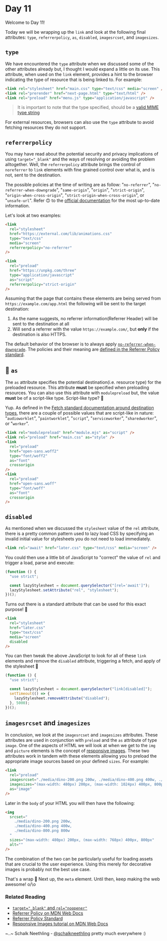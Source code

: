 # Day 11

Welcome to Day 11!

Today we will be wrapping up the `link` and look at the following final attributes: `type`, `referrerpolicy`, `as`, `disabled`, `imagesrcset`, and `imagesizes`.

## `type`

We have encountered the `type` attribute when we discussed some of the other attributes already but, I thought I would expand a little on its use. This attribute, when used on the `link` element, provides a hint to the browser indicating the type of resource that is being linked to. For example:

```html
<link rel="stylesheet" href="main.css" type="text/css" media="screen" />
<link rel="prerender" href="next-page.html" type="text/html" />
<link rel="preload" href="menu.js" type="application/javascript" />
```

> It is important to note that the type specified, should be a [valid MIME type string](https://mimesniff.spec.whatwg.org/#valid-mime-type)

For external resources, browsers can also use the `type` attribute to avoid fetching resources they do not support.

## `referrerpolicy`

You may have read about the potential security and privacy implications of using `target="_blank"` and the ways of resolving or avoiding the problem alltogether. Well, the `referrerpolicy` attribute brings the control of `noreferrer` to `link` elements with fine grained control over what is, and is not, sent to the destination.

The possible policies at the time of writing are as follow: "`no-referrer`", "`no-referrer-when-downgrade`", "`same-origin`", "`origin`", "`strict-origin`", "`origin-when-cross-origin`", "`strict-origin-when-cross-origin`", or "`unsafe-url`". Refer 🙃 to the [official documentation](https://w3c.github.io/webappsec-referrer-policy/#referrer-policies) for the most up-to-date information.

Let's look at two examples:

```html
<link
  rel="stylesheet"
  href="https://external.com/lib/animations.css"
  type="text/css"
  media="screen"
  referrerpolicy="no-referrer"
/>

<link
  rel="preload"
  href="https://unpkg.com/three"
  type="application/javascript"
  as="script"
  referrerpolicy="strict-origin"
/>
```

Assuming that the page that contains these elements are being served from `https://example.com/app.html` the following will be sent to the target destination:

1. As the name suggests, no referrer information(Referrer Header) will be sent to the destination at all
2. Will send a referrer with the value `https://example.com/`, but **only** if the destination is also HTTPS.

The default behavior of the browser is to always apply [`no-referrer-when-downgrade`](https://w3c.github.io/webappsec-referrer-policy/#referrer-policy-no-referrer-when-downgrade). The policies and their meaning are [defined in the Referrer Policy standard](https://w3c.github.io/webappsec-referrer-policy/).

## 🦓 `as`

The `as` attribute specifies the potential destination(i.e. resource type) for the preloaded resource. This attribute **must** be specified when preloading resources. You can also use this attribute with `modulepreload` but, the value **must** be of a script-like type. Script-like type? 🤔

Yup. As defined in the [Fetch standard documentation around destination types](https://fetch.spec.whatwg.org/#concept-request-destination), there are a couple of possible values that are script-like in nature: "`audioworklet`", "`paintworklet`", "`script`", "`serviceworker`", "`sharedworker`", or "`worker`".

```html
<link rel="modulepreload" href="module.mjs" as="script" />
<link rel="preload" href="main.css" as="style" />
<link
  rel="preload"
  href="open-sans.woff2"
  type="font/woff2"
  as="font"
  crossorigin
/>
<link
  rel="preload"
  href="open-sans.woff"
  type="font/woff"
  as="font"
  crossorigin
/>
```

## `disabled`

As mentioned when we discussed the `stylesheet` value of the `rel` attribute, there is a pretty common pattern used to lazy load CSS by specifying an invalid initial value for stylesheets you do not need to load immediately.

```html
<link rel="await" href="later.css" type="text/css" media="screen" />
```

You could then use a little bit of JavaScript to "correct" the value of `rel` and trigger a load, parse and execute:

```javascript
(function () {
  "use strict";

  const lazyStylesheet = document.querySelector("[rel='await']");
  lazyStylesheet.setAttribute("rel", "stylesheet");
})();
```

Turns out there is a standard attribute that can be used for this exact purpose! 🤯

```html
<link
  rel="stylesheet"
  href="later.css"
  type="text/css"
  media="screen"
  disabled
/>
```

You can then tweak the above JavaScript to look for all of these `link` elements and remove the `disabled` attribute, triggering a fetch, and apply of the stylesheet 🎉

```javascript
(function () {
  "use strict";

  const lazyStylesheet = document.querySelector("link[disabled]");
  setTimeout(() => {
    lazyStylesheet.removeAttribute("disabled");
  }, 5000);
})();
```

## `imagesrcset` and `imagesizes`

In conclusion, we look at the `imagesrcset` and `imagesizes` attributes. These attributes are used in conjunction with `preload` and the `as` attribute of type `image`. One of the aspects of HTML we will look at when we get to the `img` and `picture` elements is the concept of [responsive images](https://developer.mozilla.org/en-US/docs/Learn/HTML/Multimedia_and_embedding/Responsive_images). These two attributes work in tandem with these elements allowing you to preload the appropriate image sources based on your defined `sizes`. For example:

```html
<link
  rel="preload"
  imagesrcset="./media/dino-200.png 200w, ./media/dino-400.png 400w, ./media/dino-800.png 800w"
  imagesizes="(max-width: 480px) 200px, (max-width: 1024px) 400px, 800px"
  as="image"
/>
```

Later in the `body` of your HTML you will then have the following:

```html
<img
  srcset="
    ./media/dino-200.png 200w,
    ./media/dino-400.png 400w,
    ./media/dino-800.png 800w
  "
  sizes="(max-width: 480px) 200px, (max-width: 768px) 400px, 800px"
  alt=""
/>
```

The combination of the two can be particularly useful for loading assets that are crucial to the user experience. Using this merely for decorative images is probably not the best use case.

That's a wrap 🎁 Next up, the `meta` element. Until then, keep making the web awesome! o/\o

### Related Reading

- [`target="_blank"` and `rel="noopener"`](https://mathiasbynens.github.io/rel-noopener/)
- [Referrer Policy on MDN Web Docs](https://developer.mozilla.org/en-US/docs/Web/HTTP/Headers/Referrer-Policy)
- [Referrer Policy Standard](https://w3c.github.io/webappsec-referrer-policy/)
- [Responsive Images tutorial on MDN Web Docs](https://developer.mozilla.org/en-US/docs/Learn/HTML/Multimedia_and_embedding/Responsive_images)

~..~
Schalk Neethling - [@schalkneethling](https://twitter.com/schalkneethling) pretty much everywhere :)
